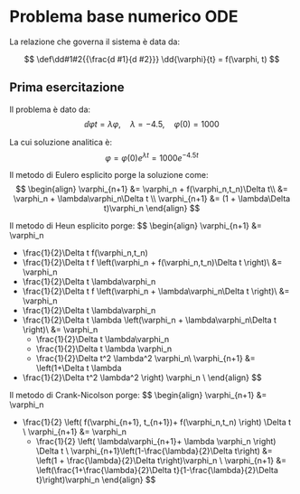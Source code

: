 # Problema base numerico ODE
La relazione che governa il sistema è data da:

$$
\def\dd#1#2{{\frac{d #1}{d #2}}}
\dd{\varphi}{t} = f(\varphi, t)
$$

## Prima esercitazione
Il problema è dato da:
$$
\dd{\varphi}{t} = \lambda \varphi, \quad \lambda = -4.5,\quad \varphi(0) = 1000
$$

La cui soluzione analitica è:
$$
\varphi = \varphi (0) e^{\lambda t} = 1000 e^{-4.5t}
$$

Il metodo di Eulero esplicito porge la soluzione come:
$$
\begin{align}
\varphi_{n+1} &= \varphi_n + f(\varphi_n,t_n)\Delta t\\
 &= \varphi_n + \lambda\varphi_n\Delta t \\
\varphi_{n+1} &= (1 + \lambda\Delta t)\varphi_n
\end{align}
$$

Il metodo di Heun esplicito porge:
$$
\begin{align}
\varphi_{n+1} &= \varphi_n
  + \frac{1}{2}\Delta t f(\varphi_n,t_n)
  + \frac{1}{2}\Delta t f
    \left(\varphi_n + f(\varphi_n,t_n)\Delta t \right)\\
 &= \varphi_n
  + \frac{1}{2}\Delta t \lambda\varphi_n
  + \frac{1}{2}\Delta t f
    \left(\varphi_n + \lambda\varphi_n\Delta t \right)\\
 &= \varphi_n
  + \frac{1}{2}\Delta t \lambda\varphi_n
  + \frac{1}{2}\Delta t \lambda
    \left(\varphi_n + \lambda\varphi_n\Delta t \right)\\
 &= \varphi_n
      + \frac{1}{2}\Delta t \lambda\varphi_n
      + \frac{1}{2}\Delta t \lambda \varphi_n
      + \frac{1}{2}\Delta t^2 \lambda^2 \varphi_n\\
\varphi_{n+1} &=
  \left(1+\Delta t \lambda
  + \frac{1}{2}\Delta t^2 \lambda^2 \right)
  \varphi_n \\
\end{align}
$$

Il metodo di Crank-Nicolson porge:
$$
\begin{align}
\varphi_{n+1} &= \varphi_n
  + \frac{1}{2}
  \left(
    f(\varphi_{n+1}, t_{n+1})+ f(\varphi_n,t_n)
  \right)
  \Delta t \\
 \varphi_{n+1} &= \varphi_n
    + \frac{1}{2}
    \left(
      \lambda\varphi_{n+1}+ \lambda \varphi_n
    \right)
    \Delta t \\
\varphi_{n+1}\left(1-\frac{\lambda}{2}\Delta t\right) &= \left(1 + \frac{\lambda}{2}\Delta t\right)\varphi_n \\
\varphi_{n+1} &= \left(\frac{1+\frac{\lambda}{2}\Delta t}{1-\frac{\lambda}{2}\Delta t}\right)\varphi_n
\end{align}
$$
